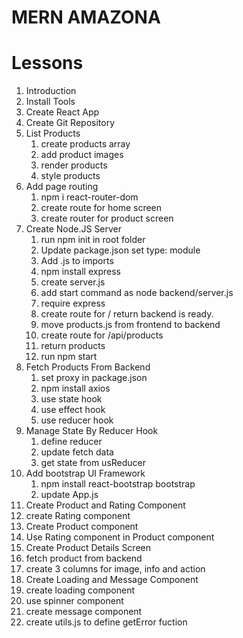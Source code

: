 # MERN AMAZONA

# Lessons

1. Introduction
2. Install Tools
3. Create React App
4. Create Git Repository
5. List Products
   1. create products array
   2. add product images
   3. render products
   4. style products
6. Add page routing
   1. npm i react-router-dom
   2. create route for home screen
   3. create router for product screen
7. Create Node.JS Server
   1. run npm init in root folder
   2. Update package.json set type: module
   3. Add .js to imports
   4. npm install express
   5. create server.js
   6. add start command as node backend/server.js
   7. require express
   8. create route for / return backend is ready.
   9. move products.js from frontend to backend
   10. create route for /api/products
   11. return products
   12. run npm start
8. Fetch Products From Backend
    1. set proxy in package.json
    2. npm install axios
    3. use state hook
    4. use effect hook
    5. use reducer hook
9. Manage State By Reducer Hook
    1. define reducer
    2. update fetch data
    3. get state from usReducer
10. Add bootstrap UI Framework
    1. npm install react-bootstrap bootstrap
    2. update App.js
11. Create Product and Rating Component
   1. create Rating component
   2. Create Product component
   3. Use Rating component in Product component
12. Create Product Details Screen
   1. fetch product from backend
   2. create 3 columns for image, info and action
13. Create Loading and Message Component
   1. create loading component
   2. use spinner component
   3. create message component
   4. create utils.js to define getError fuction
